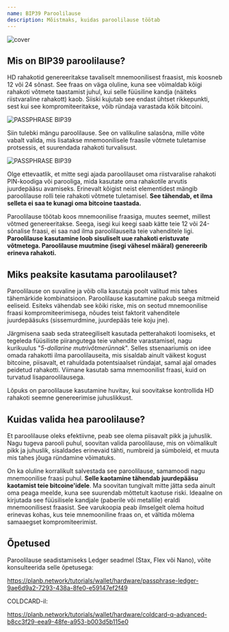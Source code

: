 ```yaml
---
name: BIP39 Paroolilause
description: Mõistmaks, kuidas paroolilause töötab
---
```

![cover](assets/cover.webp)

## Mis on BIP39 paroolilause?

HD rahakotid genereeritakse tavaliselt mnemoonilisest fraasist, mis koosneb 12 või 24 sõnast. See fraas on väga oluline, kuna see võimaldab kõigi rahakoti võtmete taastamist juhul, kui selle füüsiline kandja (näiteks riistvaraline rahakott) kaob. Siiski kujutab see endast ühtset rikkepunkti, sest kui see kompromiteeritakse, võib ründaja varastada kõik bitcoini.

![PASSPHRASE BIP39](assets/notext/01.webp)

Siin tulebki mängu paroolilause. See on valikuline salasõna, mille võite vabalt valida, mis lisatakse mnemoonilisele fraasile võtmete tuletamise protsessis, et suurendada rahakoti turvalisust.

![PASSPHRASE BIP39](assets/notext/02.webp)

Olge ettevaatlik, et mitte segi ajada paroolilauset oma riistvaralise rahakoti PIN-koodiga või parooliga, mida kasutate oma rahakotile arvutis juurdepääsu avamiseks. Erinevalt kõigist neist elementidest mängib paroolilause rolli teie rahakoti võtmete tuletamisel. **See tähendab, et ilma selleta ei saa te kunagi oma bitcoine taastada.**

Paroolilause töötab koos mnemoonilise fraasiga, muutes seemet, millest võtmed genereeritakse. Seega, isegi kui keegi saab kätte teie 12 või 24-sõnalise fraasi, ei saa nad ilma paroolilauseita teie vahenditele ligi. **Paroolilause kasutamine loob sisuliselt uue rahakoti eristuvate võtmetega. Paroolilause muutmine (isegi vähesel määral) genereerib erineva rahakoti.**

## Miks peaksite kasutama paroolilauset?

Paroolilause on suvaline ja võib olla kasutaja poolt valitud mis tahes tähemärkide kombinatsioon. Paroolilause kasutamine pakub seega mitmeid eeliseid. Esiteks vähendab see kõiki riske, mis on seotud mnemoonilise fraasi kompromiteerimisega, nõudes teist faktorit vahenditele juurdepääsuks (sissemurdmine, juurdepääs teie koju jne).

Järgmisena saab seda strateegiliselt kasutada petterahakoti loomiseks, et tegeleda füüsiliste piirangutega teie vahendite varastamisel, nagu kurikuulus "*5-dollarine mutrivõtmerünnak*". Selles stsenaariumis on idee omada rahakotti ilma paroolilauseita, mis sisaldab ainult väikest kogust bitcoine, piisavalt, et rahuldada potentsiaalset ründajat, samal ajal omades peidetud rahakotti. Viimane kasutab sama mnemoonilist fraasi, kuid on turvatud lisaparoolilausega.

Lõpuks on paroolilause kasutamine huvitav, kui soovitakse kontrollida HD rahakoti seemne genereerimise juhuslikkust.

## Kuidas valida hea paroolilause?
Et paroolilause oleks efektiivne, peab see olema piisavalt pikk ja juhuslik. Nagu tugeva parooli puhul, soovitan valida paroolilause, mis on võimalikult pikk ja juhuslik, sisaldades erinevaid tähti, numbreid ja sümboleid, et muuta mis tahes jõuga ründamine võimatuks.

On ka oluline korralikult salvestada see paroolilause, samamoodi nagu mnemoonilise fraasi puhul. **Selle kaotamine tähendab juurdepääsu kaotamist teie bitcoine'idele**. Ma soovitan tungivalt mitte jätta seda ainult oma peaga meelde, kuna see suurendab mõttetult kaotuse riski. Ideaalne on kirjutada see füüsilisele kandjale (paberile või metallile) eraldi mnemoonilisest fraasist. See varukoopia peab ilmselgelt olema hoitud erinevas kohas, kus teie mnemooniline fraas on, et vältida mõlema samaaegset kompromiteerimist.

## Õpetused

Paroolilause seadistamiseks Ledger seadmel (Stax, Flex või Nano), võite konsulteerida selle õpetusega:

https://planb.network/tutorials/wallet/hardware/passphrase-ledger-9ae6d9a2-7293-438a-8fe0-e59147ef2f49

COLDCARD-il:

https://planb.network/tutorials/wallet/hardware/coldcard-q-advanced-b8cc3f29-eea9-48fe-a953-b003d5b115e0
